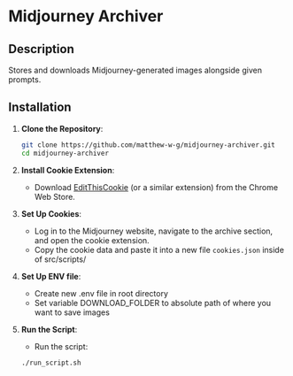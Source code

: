 # Midjourney Archiver

## Description
Stores and downloads Midjourney-generated images alongside given prompts.

## Installation

1. **Clone the Repository**:

    ```bash
    git clone https://github.com/matthew-w-g/midjourney-archiver.git
    cd midjourney-archiver
    ```

2. **Install Cookie Extension**:
    - Download [EditThisCookie](https://chrome.google.com/webstore/detail/editthiscookie/fngmhnnpilhplaeedifhccceomclgfbg) (or a similar extension) from the Chrome Web Store.

3. **Set Up Cookies**:
    - Log in to the Midjourney website, navigate to the archive section, and open the cookie extension.
    - Copy the cookie data and paste it into a new file `cookies.json` inside of src/scripts/

4. **Set Up ENV file**:
    - Create new .env file in root directory
    - Set variable DOWNLOAD_FOLDER to absolute path of where you want to save images

5. **Run the Script**:
    - Run the script:

    ```bash
    ./run_script.sh
    ```
